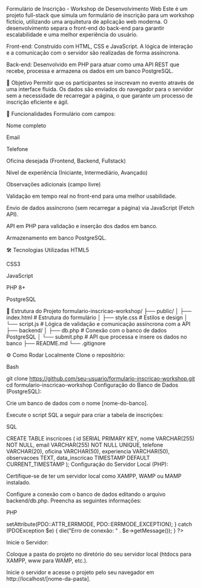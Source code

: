 Formulário de Inscrição - Workshop de Desenvolvimento Web
Este é um projeto full-stack que simula um formulário de inscrição para um workshop fictício, utilizando uma arquitetura de aplicação web moderna. O desenvolvimento separa o front-end do back-end para garantir escalabilidade e uma melhor experiência do usuário.

Front-end: Construído com HTML, CSS e JavaScript. A lógica de interação e a comunicação com o servidor são realizadas de forma assíncrona.

Back-end: Desenvolvido em PHP para atuar como uma API REST que recebe, processa e armazena os dados em um banco PostgreSQL.

🎯 Objetivo
Permitir que os participantes se inscrevam no evento através de uma interface fluida. Os dados são enviados do navegador para o servidor sem a necessidade de recarregar a página, o que garante um processo de inscrição eficiente e ágil.

🧩 Funcionalidades
Formulário com campos:

Nome completo

Email

Telefone

Oficina desejada (Frontend, Backend, Fullstack)

Nível de experiência (Iniciante, Intermediário, Avançado)

Observações adicionais (campo livre)

Validação em tempo real no front-end para uma melhor usabilidade.

Envio de dados assíncrono (sem recarregar a página) via JavaScript (Fetch API).

API em PHP para validação e inserção dos dados em banco.

Armazenamento em banco PostgreSQL.

🛠️ Tecnologias Utilizadas
HTML5

CSS3

JavaScript

PHP 8+

PostgreSQL

📁 Estrutura do Projeto
formulario-inscricao-workshop/
├── public/
│   ├── index.html          # Estrutura do formulário
│   ├── style.css           # Estilos e design
│   └── script.js           # Lógica de validação e comunicação assíncrona com a API
├── backend/
│   ├── db.php              # Conexão com o banco de dados PostgreSQL
│   └── submit.php          # API que processa e insere os dados no banco
├── README.md
└── .gitignore

⚙️ Como Rodar Localmente
Clone o repositório:

Bash

git clone https://github.com/seu-usuario/formulario-inscricao-workshop.git
cd formulario-inscricao-workshop
Configuração do Banco de Dados (PostgreSQL):

Crie um banco de dados com o nome [nome-do-banco].

Execute o script SQL a seguir para criar a tabela de inscrições:

SQL

CREATE TABLE inscricoes (
    id SERIAL PRIMARY KEY,
    nome VARCHAR(255) NOT NULL,
    email VARCHAR(255) NOT NULL UNIQUE,
    telefone VARCHAR(20),
    oficina VARCHAR(50),
    experiencia VARCHAR(50),
    observacoes TEXT,
    data_inscricao TIMESTAMP DEFAULT CURRENT_TIMESTAMP
);
Configuração do Servidor Local (PHP):

Certifique-se de ter um servidor local como XAMPP, WAMP ou MAMP instalado.

Configure a conexão com o banco de dados editando o arquivo backend/db.php. Preencha as seguintes informações:

PHP

<?php
$host = "localhost";
$dbname = "[nome-do-banco]";
$user = "[seu-usuario-do-banco]";
$password = "[sua-senha-do-banco]";

try {
    $conn = new PDO("pgsql:host=$host;dbname=$dbname", $user, $password);
    $conn->setAttribute(PDO::ATTR_ERRMODE, PDO::ERRMODE_EXCEPTION);
} catch (PDOException $e) {
    die("Erro de conexão: " . $e->getMessage());
}
?>
Inicie o Servidor:

Coloque a pasta do projeto no diretório do seu servidor local (htdocs para XAMPP, www para WAMP, etc.).

Inicie o servidor e acesse o projeto pelo seu navegador em http://localhost/[nome-da-pasta].
